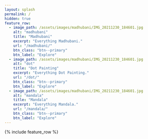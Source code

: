 ```yaml
---
layout: splash
permalink: /
hidden: true
feature_row:
  - image_path: /assets/images/madhubani/IMG_20211230_184601.jpg
    alt: "madhubani"
    title: "Madhubani"
    excerpt: "Everything Madhubani."
    url: "/madhubani/"
    btn_class: "btn--primary"
    btn_label: "Explore"
  - image_path: /assets/images/madhubani/IMG_20211230_184601.jpg
    alt: "dot"
    title: "Dot Painting"
    excerpt: "Everything Dot Painting."
    url: "/dot/"
    btn_class: "btn--primary"
    btn_label: "Explore"
  - image_path: /assets/images/madhubani/IMG_20211230_184601.jpg
    alt: "mandala"
    title: "Mandala"
    excerpt: "Everything Mandala."
    url: "/mandala/"
    btn_class: "btn--primary"
    btn_label: "Explore"
---
```


{% include feature_row %}